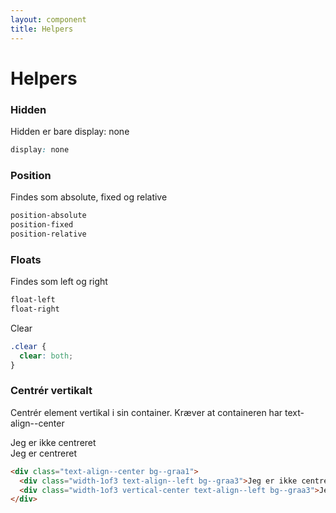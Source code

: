 ```yaml
---
layout: component
title: Helpers
---
```


# Helpers

### Hidden

Hidden er bare display: none

```css
display: none
```

### Position

Findes som absolute, fixed og relative

```css
position-absolute
position-fixed
position-relative
```

### Floats

Findes som left og right

```css
float-left
float-right
```

Clear

```css
.clear {
  clear: both;
}
```

### Centrér vertikalt

Centrér element vertikal i sin container. Kræver at containeren har text-align--center

<div class="text-align--center bg--graa1">
  <div class="width-1of3 text-align--left bg--graa3">Jeg er ikke centreret</div>
  <div class="width-1of3 vertical-center text-align--left bg--graa3">Jeg er centreret</div>
</div>

```html
<div class="text-align--center bg--graa1">
  <div class="width-1of3 text-align--left bg--graa3">Jeg er ikke centreret</div>
  <div class="width-1of3 vertical-center text-align--left bg--graa3">Jeg er centreret</div>
</div>
```
